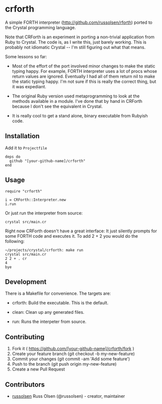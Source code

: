 # crforth

A simple FORTH interpreter (http://github.com/russolsen/rforth) ported
to the Crystal programming language.

Note that CRForth is an experiment in porting a non-trivial application
from Ruby to Crystal. The code is, as I write this, just barely working.
This is probably not idiomatic Crystal -- I'm still figuring out what that
means.

Some lessons so far:

* Most of the effort of the port involved minor changes to make the static typing
happy. For example, FORTH interpreter uses a lot of procs whose return values are ignored.
Eventually I had all of them return nil to make the static typing happy. I'm not sure
if this is really the correct thing, but it was expediant.

* The original Ruby version used metaprogramming to look at the methods available
in a module. I've done that by hand in CRForth because I don't see the equivalent
in Crystal.

* It is really cool to get a stand alone, binary executable from Rubyish code.

## Installation

Add it to `Projectfile`

```crystal
deps do
  github "[your-github-name]/crforth"
end
```

## Usage

```crystal
require "crforth"

i = CRForth::Interpreter.new
i.run
```

Or just run the interpreter from source:

```crystal
crystal src/main.cr
```

Right now CRForth doesn't have a great interface: It just silently prompts for
some FORTH code and executes it. To add 2 + 2 you would do the following:

```
~/projects/crystal/crforth: make run
crystal src/main.cr
2 2 + . cr
4
bye
````

## Development

There is a Makefile for convenience. The targets are:

* crforth: Build the executable. This is the default.

* clean: Clean up any generated files.

* run: Runs the interpeter from source.

## Contributing

1. Fork it ( https://github.com/[your-github-name]/crforth/fork )
2. Create your feature branch (git checkout -b my-new-feature)
3. Commit your changes (git commit -am 'Add some feature')
4. Push to the branch (git push origin my-new-feature)
5. Create a new Pull Request

## Contributors

- [russolsen](https://github.com/russolsen) Russ Olsen (@russolsen) - creator, maintainer
